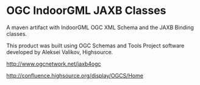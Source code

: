 OGC IndoorGML JAXB Classes
=====

A maven artifact with IndoorGML OGC XML Schema and the JAXB Binding classes.


This product was built using OGC Schemas and Tools Project software developed by Aleksei Valikov, Highsource.

http://www.ogcnetwork.net/jaxb4ogc

http://confluence.highsource.org/display/OGCS/Home
